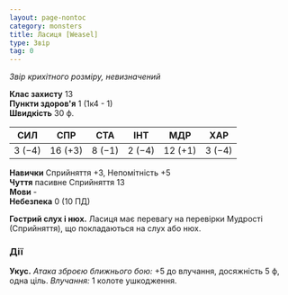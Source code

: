 ```yaml
---
layout: page-nontoc
category: monsters
title: Ласиця [Weasel]
type: Звір
tag: 0
---
```


_Звір крихітного розміру, невизначений_

**Клас захисту** 13    
**Пункти здоров'я** 1 (1к4 - 1)    
**Швидкість** 30 ф.

| СИЛ    | СПР     | СТА    | ІНТ    | МДР     | ХАР    |
| ------ | ------- | ------ | ------ | ------- | ------ |
| 3 (−4) | 16 (+3) | 8 (−1) | 2 (−4) | 12 (+1) | 3 (−4) |

**Навички** Сприйняття +3, Непомітність +5    
**Чуття** пасивне Сприйняття 13    
**Мови** -    
**Небезпека** 0 (10 ПД)

**Гострий слух і нюх.** Ласиця має перевагу на перевірки Мудрості (Сприйняття), що покладаються на слух або нюх.

### Дії
**Укус.** _Атака зброєю ближнього бою:_ +5 до влучання, досяжність 5 ф, одна ціль. _Влучання:_ 1 колоте ушкодження. 
